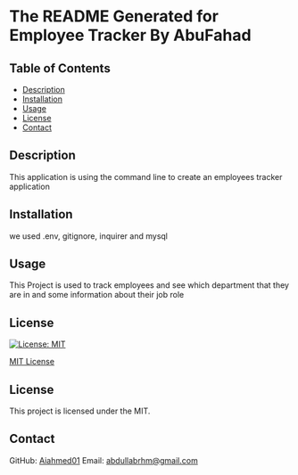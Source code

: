 
# The README Generated for Employee Tracker By AbuFahad

## Table of Contents

- [Description](#description)
- [Installation](#installation)
- [Usage](#usage)
- [License](#license)
- [Contact](#contact)

## Description

This application is using the command line to create an employees tracker application

## Installation

we used .env, gitignore, inquirer and mysql

## Usage

This Project is used to track employees and see which department that they are in and some information about their job role

## License

[![License: MIT](https://img.shields.io/badge/License-MIT-yellow.svg)](https://opensource.org/licenses/MIT)

[MIT License](https://opensource.org/licenses/MIT)

## License

This project is licensed under the MIT.

## Contact

GitHub: [Aiahmed01](https://github.com/Aiahmed01)
Email: abdullabrhm@gmail.com
